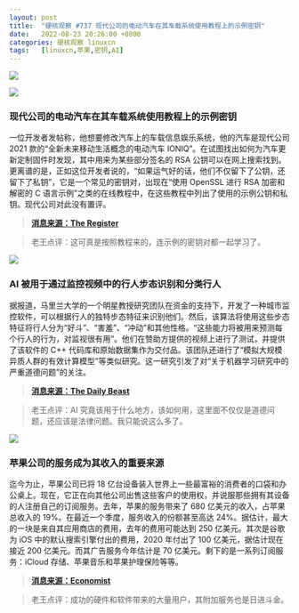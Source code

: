 ```yaml
---
layout: post
title:	"硬核观察 #737 现代公司的电动汽车在其车载系统使用教程上的示例密钥"
date:	2022-08-23 20:26:00 +0800 
categories:	硬核观察 linuxcn 
tags:	[linuxcn,苹果,密钥,AI]
---
```



![](/Asserts/Images//attachment/album/202208/23/202533kpponmngzoljoe4t.jpg)


![](/Asserts/Images//attachment/album/202208/23/202542ghyyi5013ng0h35l.jpg)


### 现代公司的电动汽车在其车载系统使用教程上的示例密钥


一位开发者发帖称，他想要修改汽车上的车载信息娱乐系统，他的汽车是现代公司 2021 款的“全新未来移动生活概念的电动汽车 IONIQ”。在试图找出如何为汽车更新定制固件时发现，其中用来为某些部分签名的 RSA 公钥可以在网上搜索找到。更离谱的是，正如这位开发者说的，“如果运气好的话，他们不仅留下了公钥，还留下了私钥”，它是一个常见的密钥对，出现在“使用 OpenSSL 进行 RSA 加密和解密的 C 语言示例”之类的在线教程中，在这些教程中列出了使用的示例公钥和私钥。现代公司对此没有置评。



> 
> **[消息来源：The Register](https://www.theregister.com/2022/08/17/software_developer_cracks_hyundai_encryption/)**
> 
> 
> 



> 
> 老王点评：这可真是按照教程来的，连示例的密钥对都一起学习了。
> 
> 
> 


![](/Asserts/Images//attachment/album/202208/23/202553q5sssijqn2ss80gj.jpg)


### AI 被用于通过监控视频中的行人步态识别和分类行人


据报道，马里兰大学的一个明星教授研究团队在资金的支持下，开发了一种城市监控软件，可以根据行人的独特步态特征来识别他们。然后，该算法将使用这些步态特征将行人分为“好斗”、“害羞”、“冲动”和其他性格。“这些能力将被用来预测每个行人的行为，对监视很有用”。他们在赞助方提供的视频上进行了测试，并提供了该软件的 C++ 代码库和原始数据集作为交付品。该团队还进行了“模拟大规模异质人群的有效计算模型”等类似研究。这一研究引发了对“关于机器学习研究中的严重道德问题”的关注。



> 
> **[消息来源：The Daily Beast](https://www.thedailybeast.com/university-of-maryland-professor-dinesh-manocha-built-surveillance-machine-for-chinas-alibaba)**
> 
> 
> 



> 
> 老王点评：AI 究竟该用于什么地方，该如何用，这里面不仅仅是道德问题，还应该是法律问题。我只能说这么多了。
> 
> 
> 


![](/Asserts/Images//attachment/album/202208/23/202607w31l1fe2ud6w4g1z.jpg)


### 苹果公司的服务成为其收入的重要来源


迄今为止，苹果公司已将 18 亿台设备装入世界上一些最富裕的消费者的口袋和办公桌上。现在，它正在向其他公司出售这些客户的使用权，并说服那些拥有其设备的人注册自己的订阅服务。去年，苹果的服务带来了 680 亿美元的收入，占苹果总收入的 19%。在最近一个季度，服务收入的份额甚至高达 24%。据估计，最大的一块是来自其应用商店的费用，去年的费用可能达到 250 亿美元。其次是谷歌为 iOS 中的默认搜索引擎付出的费用，2020 年付出了 100 亿美元，据估计现在接近 200 亿美元。而其广告服务今年估计是 70 亿美元。剩下的是一系列订阅服务：iCloud 存储、苹果音乐和苹果护理保险等等。



> 
> **[消息来源：Economist](https://www.economist.com/business/2022/07/31/apple-already-sold-everyone-an-iphone-now-what)**
> 
> 
> 



> 
> 老王点评：成功的硬件和软件带来的大量用户，其附加服务也是日进斗金。
> 
> 
>

